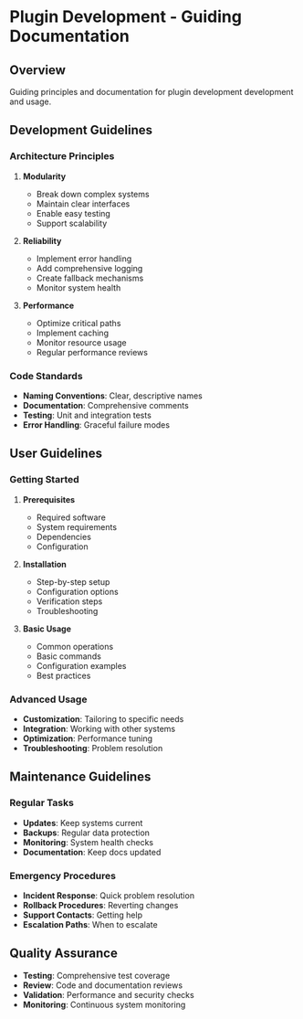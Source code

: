 # Plugin Development - Guiding Documentation

## Overview
Guiding principles and documentation for plugin development development and usage.

## Development Guidelines

### Architecture Principles
1. **Modularity**
   - Break down complex systems
   - Maintain clear interfaces
   - Enable easy testing
   - Support scalability

2. **Reliability**
   - Implement error handling
   - Add comprehensive logging
   - Create fallback mechanisms
   - Monitor system health

3. **Performance**
   - Optimize critical paths
   - Implement caching
   - Monitor resource usage
   - Regular performance reviews

### Code Standards
- **Naming Conventions**: Clear, descriptive names
- **Documentation**: Comprehensive comments
- **Testing**: Unit and integration tests
- **Error Handling**: Graceful failure modes

## User Guidelines

### Getting Started
1. **Prerequisites**
   - Required software
   - System requirements
   - Dependencies
   - Configuration

2. **Installation**
   - Step-by-step setup
   - Configuration options
   - Verification steps
   - Troubleshooting

3. **Basic Usage**
   - Common operations
   - Basic commands
   - Configuration examples
   - Best practices

### Advanced Usage
- **Customization**: Tailoring to specific needs
- **Integration**: Working with other systems
- **Optimization**: Performance tuning
- **Troubleshooting**: Problem resolution

## Maintenance Guidelines

### Regular Tasks
- **Updates**: Keep systems current
- **Backups**: Regular data protection
- **Monitoring**: System health checks
- **Documentation**: Keep docs updated

### Emergency Procedures
- **Incident Response**: Quick problem resolution
- **Rollback Procedures**: Reverting changes
- **Support Contacts**: Getting help
- **Escalation Paths**: When to escalate

## Quality Assurance
- **Testing**: Comprehensive test coverage
- **Review**: Code and documentation reviews
- **Validation**: Performance and security checks
- **Monitoring**: Continuous system monitoring
